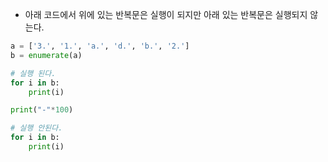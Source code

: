 - 아래 코드에서 위에 있는 반복문은 실행이 되지만 아래 있는 반복문은 실행되지 않는다.

```python
a = ['3.', '1.', 'a.', 'd.', 'b.', '2.']
b = enumerate(a)

# 실행 된다.
for i in b:
    print(i)

print("-"*100)

# 실행 안된다.
for i in b:
    print(i)
```

